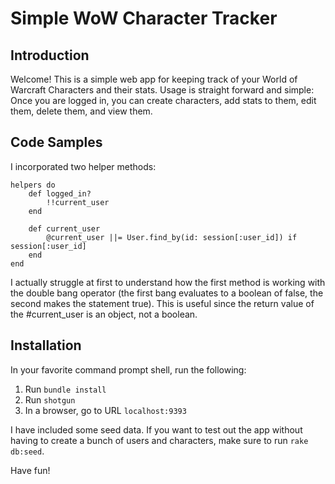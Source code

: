# Simple WoW Character Tracker

## Introduction

Welcome! This is a simple web app for keeping track of your World of Warcraft Characters and their stats. Usage is straight forward and simple: Once you are logged in, you can create characters, add stats to them, edit them, delete them, and view them. 

## Code Samples

I incorporated two helper methods:

    helpers do
        def logged_in?
            !!current_user
        end
    
        def current_user
            @current_user ||= User.find_by(id: session[:user_id]) if session[:user_id]
        end
    end

I actually struggle at first to understand how the first method is working with the double bang operator (the first bang evaluates to a boolean of false, the second makes the statement true). This is useful since the return value of the #current_user is an object, not a boolean.

## Installation

In your favorite command prompt shell, run the following:

1. Run `bundle install`
2. Run `shotgun`
3. In a browser, go to URL `localhost:9393`

I have included some seed data. If you want to test out the app without having to create a bunch of users and characters, make sure to run `rake db:seed`.

Have fun!